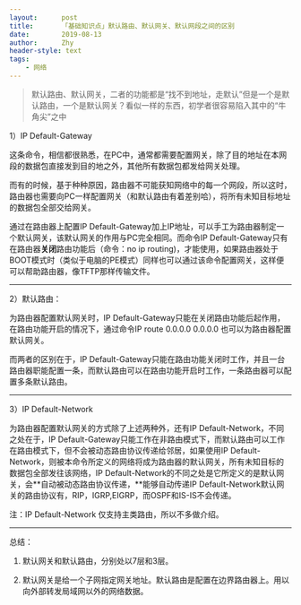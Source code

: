 ```yaml
---
layout:      post
title:       「基础知识点」默认路由、默认网关、默认网段之间的区别
date:        2019-08-13
author:      Zhy
header-style: text
tags:
    - 网络
---
```










> 默认路由、默认网关，二者的功能都是“找不到地址，走默认”但是一个是默认路由，一个是默认网关？看似一样的东西，初学者很容易陷入其中的“牛角尖”之中

1）IP Default-Gateway

这条命令，相信都很熟悉，在PC中，通常都需要配置网关，除了目的地址在本网段的数据包直接发到目的地之外，其他所有数据包都发给网关处理。

而有的时候，基于种种原因，路由器不可能获知网络中的每一个网段，所以这时，路由器也需要向PC一样配置网关（和默认路由有着差别哈），将所有未知目标地址的数据包全部交给网关。

通过在路由器上配置IP Default-Gateway加上IP地址，可以手工为路由器制定一个默认网关，该默认网关的作用与PC完全相同。而命令IP Default-Gateway只有在路由器**关闭**路由功能后（命令：no ip routing)，才能使用，如果路由器处于BOOT模式时（类似于电脑的PE模式）同样也可以通过该命令配置网关，这样便可以帮助路由器，像TFTP那样传输文件。



---

2）默认路由：

为路由器配置默认网关时，IP Default-Gateway只能在关闭路由功能后起作用，在路由功能开启的情况下，通过命令IP route 0.0.0.0 0.0.0.0  也可以为路由器配置默认网关。

而两者的区别在于，IP Default-Gateway只能在路由功能关闭时工作，并且一台路由器职能配置一条，而默认路由可以在路由功能开启时工作，一条路由器可以配置多条默认路由。



---



3）IP Default-Network

为路由器配置默认网关的方式除了上述两种外，还有IP Default-Network，不同之处在于，IP Default-Gateway只能工作在非路由模式下，而默认路由可以工作在路由模式下，但不会被动态路由协议传递给邻居，如果使用IP Default-Network，则被本命令所定义的网络将成为路由器的默认网关，所有未知目标的数据包全部发往该网络，IP Default-Network的不同之处是它所定义的是默认网关，会**自动被动态路由协议传递，**能够自动传递IP Default-Network默认网关的路由协议有，RIP，IGRP,EIGRP，而OSPF和IS-IS不会传递。

注：IP Default-Network 仅支持主类路由，所以不多做介绍。







---

总结：

1. 默认网关和默认路由，分别处以7层和3层。

2. 默认网关是给一个子网指定网关地址。默认路由是配置在边界路由器上。用以向外部转发局域网以外的网络数据。